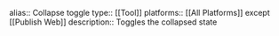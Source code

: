 alias:: Collapse toggle
type:: [[Tool]]
platforms:: [[All Platforms]] except [[Publish Web]]
description:: Toggles the collapsed state
